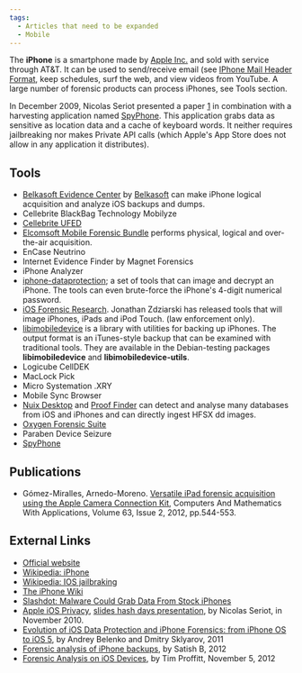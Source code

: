 ```yaml
---
tags:
  - Articles that need to be expanded
  - Mobile
---
```

The **iPhone** is a smartphone made by [Apple Inc.](apple_inc.md) and sold
with service through AT&T. It can be used to send/receive email
(see [IPhone Mail Header Format](iphone_mail_header_format.md), keep schedules,
surf the web, and view videos from YouTube. A large number of forensic products
can process iPhones, see Tools section.

In December 2009, Nicolas Seriot presented a paper
[1](http://seriot.ch/resources/talks_papers/iPhonePrivacy.pdf) in
combination with a harvesting application named
[SpyPhone](https://github.com/nst/spyphone). This application grabs data
as sensitive as location data and a cache of keyboard words. It neither
requires jailbreaking nor makes Private API calls (which Apple's App
Store does not allow in any application it distributes).

## Tools

- [Belkasoft Evidence Center](https://belkasoft.com/x)
  by [Belkasoft](belkasoft.md) can make iPhone logical acquisition and analyze
  iOS backups and dumps.
- Cellebrite BlackBag Technology Mobilyze
- [Cellebrite UFED](https://www.cellebrite.com/forensic-solutions/ios-forensics.html)
- [Elcomsoft Mobile Forensic Bundle](https://www.elcomsoft.com/emfb.html) performs physical,
  logical and over-the-air acquisition.
- EnCase Neutrino
- Internet Evidence Finder by Magnet Forensics
- iPhone Analyzer
- [iphone-dataprotection](https://code.google.com/archive/p/iphone-dataprotection);
  a set of tools that can image and decrypt an iPhone. The tools can
  even brute-force the iPhone's 4-digit numerical password.
- [iOS Forensic Research](http://www.iosresearch.org). Jonathan Zdziarski has released tools that will
  image iPhones, iPads and iPod Touch. (law enforcement only).
- [libimobiledevice](https://libimobiledevice.org/) is a library with
  utilities for backing up iPhones. The output format is an iTunes-style
  backup that can be examined with traditional tools. They are available
  in the Debian-testing packages **libimobiledevice** and
  **libimobiledevice-utils**.
- Logicube CellDEK
- MacLock Pick
- Micro Systemation .XRY
- Mobile Sync Browser
- [Nuix Desktop](nuix_desktop.md) and [Proof Finder](proof_finder.md) can detect and analyse many databases
  from iOS and iPhones and can directly ingest HFSX dd images.
- [Oxygen Forensic Suite](oxygen_forensic_suite.md)
- Paraben Device Seizure
- [SpyPhone](https://github.com/nst/spyphone)

## Publications

- Gómez-Miralles, Arnedo-Moreno. [Versatile iPad forensic acquisition using the Apple Camera Connection Kit](https://openaccess.uoc.edu/bitstream/10609/11862/1/iPadForensics.pdf),
  Computers And Mathematics With Applications, Volume 63, Issue 2, 2012,
  pp.544-553.

## External Links

- [Official website](https://www.apple.com/iphone/)
- [Wikipedia: iPhone](https://en.wikipedia.org/wiki/IPhone)
- [Wikipedia: IOS jailbraking](https://en.wikipedia.org/wiki/IOS_jailbreaking)
- [The iPhone Wiki](https://www.theiphonewiki.com/wiki/Main_Page)
- [Slashdot: Malware Could Grab Data From Stock iPhones](https://it.slashdot.org/story/09/12/04/0413235/Malware-Could-Grab-Data-From-Stock-iPhones?from=rsshttp://it.slashdot.org/story/09/12/04/0413235/Malware-Could-Grab-Data-From-Stock-iPhones?from=rss&utm_source=feedburner&utm_medium=feed&utm_campaign=Feed%3A+Slashdot%2Fslashdot+%28Slashdot%29utm_source=feedburnerhttp://it.slashdot.org/story/09/12/04/0413235/Malware-Could-Grab-Data-From-Stock-iPhones?from=rss&utm_source=feedburner&utm_medium=feed&utm_campaign=Feed%3A+Slashdot%2Fslashdot+%28Slashdot%29utm_medium=feedhttp://it.slashdot.org/story/09/12/04/0413235/Malware-Could-Grab-Data-From-Stock-iPhones?from=rss&utm_source=feedburner&utm_medium=feed&utm_campaign=Feed%3A+Slashdot%2Fslashdot+%28Slashdot%29utm_campaign=Feed%3A+Slashdot%2Fslashdot+%28Slashdot%29)
- [Apple iOS Privacy](http://seriot.ch/resources/talks_papers/iPhonePrivacy.pdf),
  [slides hash days presentation](http://seriot.ch/resources/talks_papers/ios_privacy_hashdays.pdf),
  by Nicolas Seriot, in November 2010.
- [Evolution of iOS Data Protection and iPhone Forensics: from iPhone OS to iOS 5](http://media.blackhat.com/bh-ad-11/Belenko/bh-ad-11-Belenko-iOS_Data_Protection.pdf),
  by Andrey Belenko and Dmitry Sklyarov, 2011
- [Forensic analysis of iPhone backups](http://www.exploit-db.com/wp-content/themes/exploit/docs/19767.pdf),
  by Satish B, 2012
- [Forensic Analysis on iOS Devices](https://www.sans.org/white-papers/34092/),
  by Tim Proffitt, November 5, 2012
